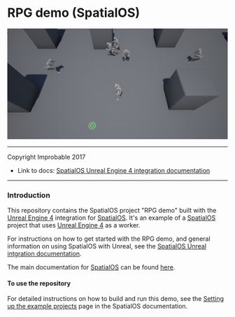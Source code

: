 # RPG demo (SpatialOS)

![RPG demo Logo](rpg-demo-logo.jpg)

*****

Copyright Improbable 2017

* Link to docs: [SpatialOS Unreal Engine 4 integration documentation](https://spatialos.improbable.io/docs/reference/latest/experimental/unreal/introduction)

*****

### Introduction

This repository contains the SpatialOS project "RPG demo" built with the [Unreal Engine 4](https://www.unrealengine.com/) integration for [SpatialOS](http://www.spatialos.com).
It's an example of a [SpatialOS](http://www.spatialos.com) project that uses [Unreal Engine 4](https://www.unrealengine.com/) as a worker.

For instructions on how to get started with the RPG demo, and general information on using SpatialOS with Unreal, see 
the [SpatialOS Unreal intgration documentation](https://spatialos.improbable.io/docs/reference/latest/experimental/unreal/setup-example-projects).

The main documentation for [SpatialOS](http://www.spatialos.com) can be found [here](https://spatialos.improbable.io/docs/reference/latest/).

#### To use the repository

For detailed instructions on how to build and run this demo, see the [Setting up the example projects](https://spatialos.improbable.io/docs/reference/latest/experimental/unreal/setup-example-projects)
page in the SpatialOS documentation.
